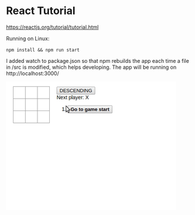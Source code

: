 # React Tutorial

https://reactjs.org/tutorial/tutorial.html

Running on Linux:
```
npm install && npm run start
```
I added watch to package.json so that npm rebuilds the app each time a file in /src is modified, which helps developing. The app will be running on http://localhost:3000/

![](react.gif)

